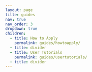 ```yaml
---
layout: page
title: guides
nav: true
nav_order: 3
dropdown: true
children:
  - title: How to Apply
    permalink: guides/howtoapply/
  - title: divider
  - title: User Tutorials
    permalink: guides/usertutorials/
  - title: divider
---
```

